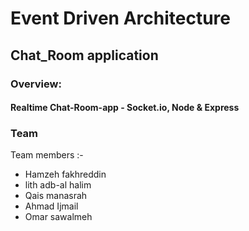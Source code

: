 # Event Driven Architecture


## Chat_Room application
### Overview:
#### Realtime Chat-Room-app  - Socket.io, Node & Express

### Team
Team members :-

* Hamzeh fakhreddin
* lith adb-al halim
* Qais manasrah 
* Ahmad Ijmail
* Omar sawalmeh
